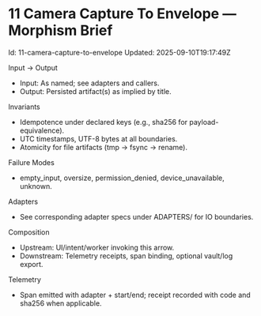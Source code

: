 # 11 Camera Capture To Envelope — Morphism Brief

Id: 11-camera-capture-to-envelope
Updated: 2025-09-10T19:17:49Z

Input → Output
- Input: As named; see adapters and callers.
- Output: Persisted artifact(s) as implied by title.

Invariants
- Idempotence under declared keys (e.g., sha256 for payload-equivalence).
- UTC timestamps, UTF-8 bytes at all boundaries.
- Atomicity for file artifacts (tmp → fsync → rename).

Failure Modes
- empty_input, oversize, permission_denied, device_unavailable, unknown.

Adapters
- See corresponding adapter specs under ADAPTERS/ for IO boundaries.

Composition
- Upstream: UI/intent/worker invoking this arrow.
- Downstream: Telemetry receipts, span binding, optional vault/log export.

Telemetry
- Span emitted with adapter + start/end; receipt recorded with code and sha256 when applicable.
